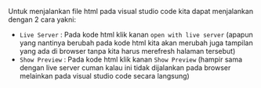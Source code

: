 Untuk menjalankan file html pada visual studio code kita dapat menjalankan dengan 2 cara yakni:  
  
- `Live Server` : Pada kode html klik kanan `open with live server` (apapun yang nantinya berubah pada kode html kita akan merubah juga tampilan yang ada di browser tanpa kita harus merefresh halaman tersebut)  
- `Show Preview` : Pada kode html klik kanan `Show Preview` (hampir sama dengan live server cuman kalau ini tidak dijalankan pada browser melainkan pada visual studio code secara langsung)  